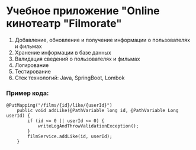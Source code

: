 # Учебное приложение "Online кинотеатр "Filmorate"

1. Добавление, обновление и получение информации о пользователях и фильмах
2. Хранение информации в базе данных
3. Валидация сведений о пользователях и фильмах
4. Логирование
5. Тестирование
6. Стек технологий: Java, SpringBoot, Lombok

### Пример кода:

```
@PutMapping("/films/{id}/like/{userId}")
    public void addLike(@PathVariable long id, @PathVariable Long userId) {
        if (id <= 0 || userId <= 0) {
            writeLogAndThrowValidationException();
        }
        filmService.addLike(id, userId);
    }
```